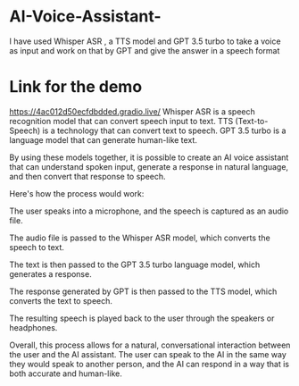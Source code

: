 # AI-Voice-Assistant-
I have used Whisper ASR , a TTS model and GPT 3.5 turbo to take a voice as input and work on that by GPT and give the answer in a speech format

# Link for the demo
https://4ac012d50ecfdbdded.gradio.live/
Whisper ASR is a speech recognition model that can convert speech input to text. TTS (Text-to-Speech) is a technology that can convert text to speech. GPT 3.5 turbo is a language model that can generate human-like text.

By using these models together, it is possible to create an AI voice assistant that can understand spoken input, generate a response in natural language, and then convert that response to speech.

Here's how the process would work:

The user speaks into a microphone, and the speech is captured as an audio file.

The audio file is passed to the Whisper ASR model, which converts the speech to text.

The text is then passed to the GPT 3.5 turbo language model, which generates a response.

The response generated by GPT is then passed to the TTS model, which converts the text to speech.

The resulting speech is played back to the user through the speakers or headphones.

Overall, this process allows for a natural, conversational interaction between the user and the AI assistant. The user can speak to the AI in the same way they would speak to another person, and the AI can respond in a way that is both accurate and human-like.
